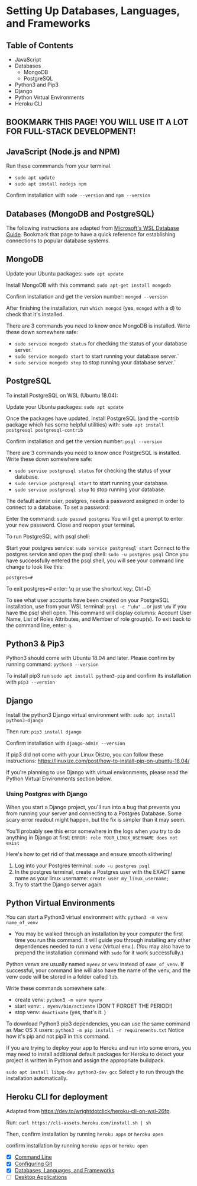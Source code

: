 # Setting Up Databases, Languages, and Frameworks

## Table of Contents
- JavaScript
- Databases
  - MongoDB
  - PostgreSQL
- Python3 and Pip3
- Django
- Python Virtual Environments
- Heroku CLI  

## BOOKMARK THIS PAGE! YOU WILL USE IT A LOT FOR FULL-STACK DEVELOPMENT!

## JavaScript (Node.js and NPM)
Run these commmands from your terminal.

- `sudo apt update`
- `sudo apt install nodejs npm`

Confirm installation with `node --version` and `npm --version`

## Databases (MongoDB and PostgreSQL)

The following instructions are adapted from [Microsoft's WSL Database Guide](https://docs.microsoft.com/en-us/windows/wsl/tutorials/wsl-database). Bookmark that page to have a quick reference for establishing connections to popular database systems.

## MongoDB

Update your Ubuntu packages: `sudo apt update`

Install MongoDB with this command: `sudo apt-get install mongodb`

Confirm installation and get the version number: `mongod --version`

After finishing the installation, run `which mongod` (yes, `mongod` with a d) to check that it's installed.

There are 3 commands you need to know once MongoDB is installed. Write these down somewhere safe:

- `sudo service mongodb status` for checking the status of your database server.`
- `sudo service mongodb start` to start running your database server.`
- `sudo service mongodb stop` to stop running your database server.`

## PostgreSQL

To install PostgreSQL on WSL (Ubuntu 18.04):

Update your Ubuntu packages: `sudo apt update`

Once the packages have updated, install PostgreSQL (and the -contrib package which has some helpful utilities) with: `sudo apt install postgresql postgresql-contrib`

Confirm installation and get the version number: `psql --version`

There are 3 commands you need to know once PostgreSQL is installed. Write these down somewhere safe:

- `sudo service postgresql status` for checking the status of your database.
- `sudo service postgresql start` to start running your database.
- `sudo service postgresql stop` to stop running your database.

The default admin user, postgres, needs a password assigned in order to connect to a database. To set a password:

Enter the command: `sudo passwd postgres`
You will get a prompt to enter your new password.
Close and reopen your terminal.

To run PostgreSQL with psql shell:

Start your postgres service: `sudo service postgresql start`
Connect to the postgres service and open the psql shell: `sudo -u postgres psql`
Once you have successfully entered the psql shell, you will see your command line change to look like this: 
```
postgres=#
```

To exit postgres=# enter: \q or use the shortcut key: Ctrl+D

To see what user accounts have been created on your PostgreSQL installation, use from your WSL terminal: `psql -c "\du"` ...or just `\du` if you have the psql shell open. This command will display columns: Account User Name, List of Roles Attributes, and Member of role group(s). To exit back to the command line, enter: `q`.

## Python3 & Pip3

Python3 should come with Ubuntu 18.04 and later. Please confirm by running command: `python3 --version`

To install pip3 run `sudo apt install python3-pip` and confirm its installation with `pip3 --version`

## Django

Install the python3 Django virtual environment with: `sudo apt install python3-django`

Then run: `pip3 install django`

Confirm installation with `django-admin --version`

If pip3 did not come with your Linux Distro, you can follow these instructions: https://linuxize.com/post/how-to-install-pip-on-ubuntu-18.04/

If you're planning to use Django with virtual environments, please read the Python Virtual Environments section below.

  ### Using Postgres with Django

  When you start a Django project, you'll run into a bug that prevents you from running your server and connecting to a Postgres Database. Some scary error readout might happen, but the fix is simpler than it may seem.

  You'll probably see this error somewhere in the logs when you try to do anything in Django at first:
  ```ERROR: role YOUR_LINUX_USERNAME does not exist```

  Here's how to get rid of that message and ensure smooth slithering!
  1. Log into your Postgres terminal: `sudo -u postgres psql`
  2. In the postgres terminal, create a Postgres user with the EXACT same name as your linux username: `create user my_linux_username;`
  3. Try to start the Django server again
  
## Python Virtual Environments 
You can start a Python3 virtual environment with: `python3 -m venv name_of_venv`

- You may be walked through an installation by your computer the first time you run this command. It will guide you through installing any other dependences needed to run a venv (virtual env.). (You may also have to prepend the installation command with `sudo` for it work successfully.)

Python venvs are usually named `myenv` or `venv` instead of `name_of_venv`. If successful, your command line will also have the name of the venv, and the venv code will be stored in a folder called `lib`.

Write these commands somewhere safe:
- create venv: `python3 -m venv myenv` 
- start venv: `. myenv/bin/activate` (DON'T FORGET THE PERIOD!)
- stop venv: `deactivate` (yes, that's it. )

To download Python3 pip3 dependencies, you can use the same command as Mac OS X users: 
`python3 -m pip install -r requirements.txt`
Notice how it's pip and not pip3 in this command.

If you are trying to deploy your app to Heroku and run into some errors, you may need to install additional default packages for Heroku to detect your project is written in Python and assign the appropriate buildpack.

`sudo apt install libpq-dev python3-dev gcc` Select `y` to run through the installation automatically.

## Heroku CLI for deployment

Adapted from https://dev.to/wrightdotclick/heroku-cli-on-wsl-26fp.

Run: `curl https://cli-assets.heroku.com/install.sh | sh`

Then, confirm installation by running `heroku apps` or `heroku open`

confirm installation by running `heroku apps` or `heroku open`
 

* [x] [Command Line](command-line-setup.md)
* [x] [Configuring Git](git-configuration.md)
* [x] [Databases, Languages, and Frameworks](dbs-languages-frameworks.md)
* [ ] [Desktop Applications](desktop-applications.md)

